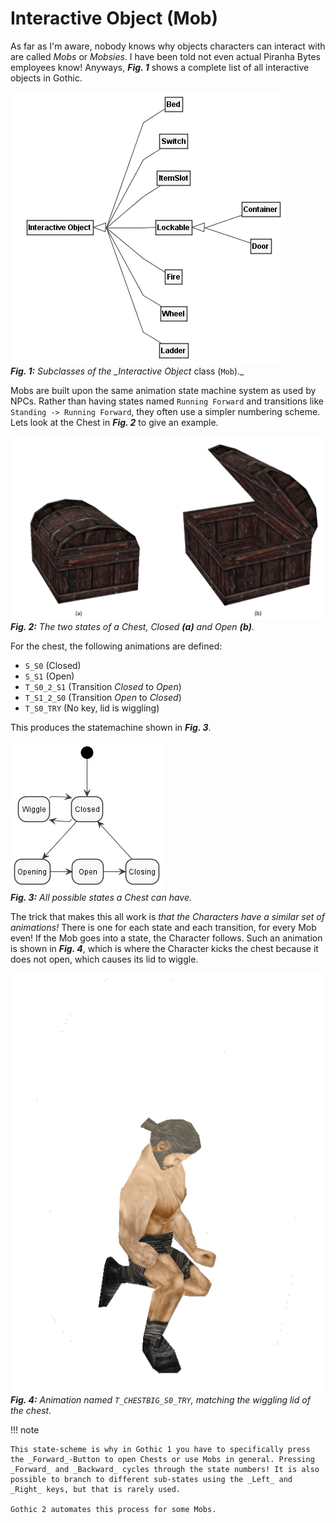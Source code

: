 # Interactive Object (Mob)

As far as I'm aware, nobody knows why objects characters can interact
with are called _Mobs_ or _Mobsies_. I have been told not even actual
Piranha Bytes employees know! Anyways, **_Fig. 1_** shows a complete
list of all interactive objects in Gothic.

![](../plantuml-images/dd16b8d40a280901ab6f746781801dd32d5a0338.png)  
_**Fig. 1:** Subclasses of the \_Interactive Object_ class (`Mob`).\_

Mobs are built upon the same animation state machine system as used by
NPCs. Rather than having states named `Running Forward` and transitions
like `Standing -> Running Forward`, they often use a simpler numbering
scheme. Lets look at the Chest in **_Fig. 2_** to give an example.

![Chest, Open and Closed](../images/1-chest-states.png)  
_**Fig. 2:** The two states of a Chest, Closed **(a)** and Open
**(b)**._

For the chest, the following animations are defined:

- `S_S0` (Closed)
- `S_S1` (Open)
- `T_S0_2_S1` (Transition _Closed_ to _Open_)
- `T_S1_2_S0` (Transition _Open_ to _Closed_)
- `T_S0_TRY` (No key, lid is wiggling)

This produces the statemachine shown in **_Fig. 3_**.

![](../plantuml-images/72edb14b89bdab9fbb8ee82cf2bc02579b05e395.png)  
_**Fig. 3:** All possible states a Chest can have._

The trick that makes this all work is _that the Characters have a
similar set of animations!_ There is one for each state and each
transition, for every Mob even! If the Mob goes into a state, the
Character follows. Such an animation is shown in **_Fig. 4_**, which is
where the Character kicks the chest because it does not open, which
causes its lid to wiggle.

![Chest-Try animation of a Human](../images/1-chest-try-human.gif)  
_**Fig. 4:** Animation named `T_CHESTBIG_S0_TRY`, matching the wiggling
lid of the chest._

!!! note

    This state-scheme is why in Gothic 1 you have to specifically press
    the _Forward_-Button to open Chests or use Mobs in general. Pressing
    _Forward_ and _Backward_ cycles through the state numbers! It is also
    possible to branch to different sub-states using the _Left_ and
    _Right_ keys, but that is rarely used.

    Gothic 2 automates this process for some Mobs.
